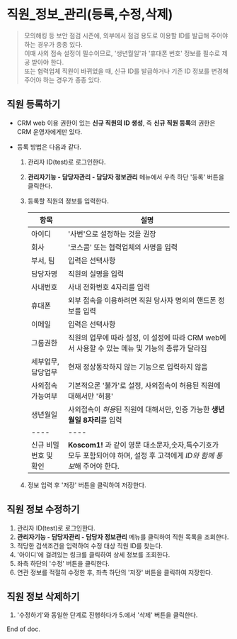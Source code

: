 # 직원_정보_관리(등록,수정,삭제)

> 모의해킹 등 보안 점검 시즌에, 외부에서 점검 용도로 이용할 ID를 발급해 주어야 하는 경우가 종종 있다.  
> 이때 사외 접속 설정이 필수이므로, '생년월일'과 '휴대폰 번호' 정보를 필수로 제공 받아야 한다.  
> 또는 협력업체 직원이 바뀌었을 때, 신규 ID를 발급하거나 기존 ID 정보를 변경해 주어야 하는 경우가 종종 있다.  

## 직원 등록하기

- CRM web 이용 권한이 있는 **신규 직원의 ID 생성**, 즉 **신규 직원 등록**의 권한은 CRM 운영자에게만 있다.

- 등록 방법은 다음과 같다.

    1. 관리자 ID(test)로 로그인한다.
    2. **관리자기능 - 담당자관리 - 담당자 정보관리** 메뉴에서 우측 하단 '등록' 버튼을 클릭한다.
    3. 등록할 직원의 정보를 입력한다.
        
        항목 | 설명
        ---- | ----
        아이디 | '사번'으로 설정하는 것을 권장
        회사 | '코스콤' 또는 협력업체의 사명을 입력
        부서, 팀 | 입력은 선택사항
        담당자명 | 직원의 실명을 입력
        사내번호 | 사내 전화번호 4자리를 입력
        휴대폰 | 외부 접속을 이용하려면 직원 당사자 명의의 핸드폰 정보를 입력
        이메일 | 입력은 선택사항
        그룹권한 | 직원의 업무에 따라 설정, 이 설정에 따라 CRM web에서 사용할 수 있는 메뉴 및 기능의 종류가 달라짐
        세부업무, 담당업무 | 현재 정상동작하지 않는 기능으로 입력하지 않음
        사외접속가능여부 | 기본적으론 '불가'로 설정, 사외접속이 허용된 직원에 대해서만 '허용'
        생년월일 | 사외접속이 *허용*된 직원에 대해서만, 인증 가능한 **생년월일 8자리**를 입력
        ---- | ----
        신규 비밀번호 및 확인 | **Koscom1!** 과 같이 영문 대소문자,숫자,특수기호가 모두 포함되어야 하며, 설정 후 고객에게 *ID와 함께 통보*해 주어야 한다.

    4. 정보 입력 후 '저장' 버튼을 클릭하여 저장한다.


## 직원 정보 수정하기

1. 관리자 ID(test)로 로그인한다.
2. **관리자기능 - 담당자관리 - 담당자 정보관리** 메뉴를 클릭하여 직원 목록을 조회한다.
3. 적당한 검색조건을 입력하여 수정 대상 직원 ID를 찾는다.
4. '아이디'에 걸려있는 링크를 클릭하여 상세 정보를 조회한다.
5. 좌측 하단의 '수정' 버튼을 클릭한다.
6. 연관 정보를 적절히 수정한 후, 좌측 하단의 '저장' 버튼을 클릭하여 저장한다.

## 직원 정보 삭제하기

1. '수정하기'와 동일한 단계로 진행하다가 5.에서 '삭제' 버튼을 클릭한다.



End of doc.
